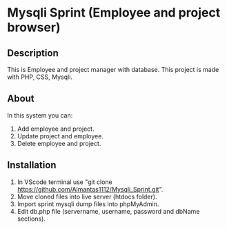 # Mysqli Sprint (Employee and project browser)

## Description

This is Employee and project manager with database. This project is made with PHP, CSS, Mysqli.

## About

In this system you can:

1. Add employee and project.
2. Update project and employee.
3. Delete employee and project.

## Installation

1. In VScode terminal use "git clone https://github.com/Almantas1112/Mysqli_Sprint.git".
2. Move cloned files into live server (htdocs folder).
3. Import sprint mysqli dump files into phpMyAdmin.
4. Edit db.php file (servername, username, password and dbName sections).